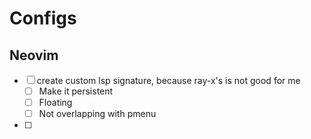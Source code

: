 # Configs
## Neovim
- [ ] create custom lsp signature, because ray-x's is not good for me
	- [ ] Make it persistent
	- [ ] Floating
	- [ ] Not overlapping with pmenu
- [ ]
